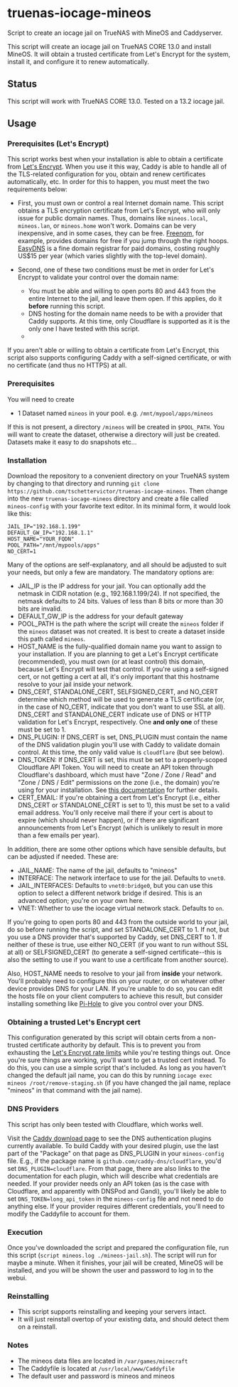 # truenas-iocage-mineos
Script to create an iocage jail on TrueNAS with MineOS and Caddyserver.

This script will create an iocage jail on TrueNAS CORE 13.0 and install MineOS. It will obtain a trusted certificate from Let's Encrypt for the system, install it, and configure it to renew automatically.

## Status
This script will work with TrueNAS CORE 13.0. Tested on a 13.2 iocage jail.

## Usage

### Prerequisites (Let's Encrypt)
This script works best when your installation is able to obtain a certificate from [Let's Encrypt](https://letsencrypt.org/).  When you use it this way, Caddy is able to handle all of the TLS-related configuration for you, obtain and renew certificates automatically, etc.  In order for this to happen, you must meet the two requirements below:

* First, you must own or control a real Internet domain name.  This script obtains a TLS encryption certificate from Let's Encrypt, who will only issue for public domain names.  Thus, domains like `mineos.local`, `mineos.lan`, or `mineos.home` won't work.  Domains can be very inexpensive, and in some cases, they can be free.  [Freenom](https://www.freenom.com/), for example, provides domains for free if you jump through the right hoops.  [EasyDNS](https://easydns.com/) is a fine domain registrar for paid domains, costing roughly US$15 per year (which varies slightly with the top-level domain).

* Second, one of these two conditions must be met in order for Let's Encrypt to validate your control over the domain name:

  * You must be able and willing to open ports 80 and 443 from the entire Internet to the jail, and leave them open.  If this applies, do it **before** running this script.
  * DNS hosting for the domain name needs to be with a provider that Caddy supports.  At this time, only Cloudflare is supported as it is the only one I have tested with this script.
  * 
If you aren't able or willing to obtain a certificate from Let's Encrypt, this script also supports configuring Caddy with a self-signed certificate, or with no certificate (and thus no HTTPS) at all.

### Prerequisites
You will need to create
- 1 Dataset named `mineos` in your pool.
e.g. `/mnt/mypool/apps/mineos`

If this is not present, a directory `/mineos` will be created in `$POOL_PATH`. You will want to create the dataset, otherwise a directory will just be created. Datasets make it easy to do snapshots etc...

### Installation
Download the repository to a convenient directory on your TrueNAS system by changing to that directory and running `git clone https://github.com/tschettervictor/truenas-iocage-mineos`.  Then change into the new `truenas-iocage-mineos` directory and create a file called `mineos-config` with your favorite text editor.  In its minimal form, it would look like this:
```
JAIL_IP="192.168.1.199"
DEFAULT_GW_IP="192.168.1.1"
HOST_NAME="YOUR_FQDN"
POOL_PATH="/mnt/mypools/apps"
NO_CERT=1
```
Many of the options are self-explanatory, and all should be adjusted to suit your needs, but only a few are mandatory.  The mandatory options are:

* JAIL_IP is the IP address for your jail.  You can optionally add the netmask in CIDR notation (e.g., 192.168.1.199/24).  If not specified, the netmask defaults to 24 bits.  Values of less than 8 bits or more than 30 bits are invalid.
* DEFAULT_GW_IP is the address for your default gateway
* POOL_PATH is the path where the script will create the `mineos` folder if the `mineos` dataset was not created. It is best to create a dataset inside this path called `mineos`.
* HOST_NAME is the fully-qualified domain name you want to assign to your installation.  If you are planning to get a Let's Encrypt certificate (recommended), you must own (or at least control) this domain, because Let's Encrypt will test that control.  If you're using a self-signed cert, or not getting a cert at all, it's only important that this hostname resolve to your jail inside your network.
* DNS_CERT, STANDALONE_CERT, SELFSIGNED_CERT, and NO_CERT determine which method will be used to generate a TLS certificate (or, in the case of NO_CERT, indicate that you don't want to use SSL at all).  DNS_CERT and STANDALONE_CERT indicate use of DNS or HTTP validation for Let's Encrypt, respectively.  One **and only one** of these must be set to 1.
* DNS_PLUGIN: If DNS_CERT is set, DNS_PLUGIN must contain the name of the DNS validation plugin you'll use with Caddy to validate domain control.  At this time, the only valid value is `cloudflare` (but see below).
* DNS_TOKEN: If DNS_CERT is set, this must be set to a properly-scoped Cloudflare API Token.  You will need to create an API token through Cloudflare's dashboard, which must have "Zone / Zone / Read" and "Zone / DNS / Edit" permissions on the zone (i.e., the domain) you're using for your installation.  See [this documentation](https://github.com/libdns/cloudflare) for further details.
* CERT_EMAIL: If you're obtaining a cert from Let's Encrypt (i.e., either DNS_CERT or STANDALONE_CERT is set to 1), this must be set to a valid email address.  You'll only receive mail there if your cert is about to expire (which should never happen), or if there are significant announcements from Let's Encrypt (which is unlikely to result in more than a few emails per year).

 
In addition, there are some other options which have sensible defaults, but can be adjusted if needed.  These are:

* JAIL_NAME: The name of the jail, defaults to "mineos"
* INTERFACE: The network interface to use for the jail.  Defaults to `vnet0`.
* JAIL_INTERFACES: Defaults to `vnet0:bridge0`, but you can use this option to select a different network bridge if desired.  This is an advanced option; you're on your own here.
* VNET: Whether to use the iocage virtual network stack.  Defaults to `on`.

If you're going to open ports 80 and 443 from the outside world to your jail, do so before running the script, and set STANDALONE_CERT to 1.  If not, but you use a DNS provider that's supported by Caddy, set DNS_CERT to 1.  If neither of these is true, use either NO_CERT (if you want to run without SSL at all) or SELFSIGNED_CERT (to generate a self-signed certificate--this is also the setting to use if you want to use a certificate from another source).

Also, HOST_NAME needs to resolve to your jail from **inside** your network.  You'll probably need to configure this on your router, or on whatever other device provides DNS for your LAN.  If you're unable to do so, you can edit the hosts file on your client computers to achieve this result, but consider installing something like [Pi-Hole](https://pi-hole.net/) to give you control over your DNS.

### Obtaining a trusted Let's Encrypt cert
This configuration generated by this script will obtain certs from a non-trusted certificate authority by default.  This is to prevent you from exhausting the [Let's Encrypt rate limits](https://letsencrypt.org/docs/rate-limits/) while you're testing things out.  Once you're sure things are working, you'll want to get a trusted cert instead.  To do this, you can use a simple script that's included.  As long as you haven't changed the default jail name, you can do this by running `iocage exec mineos /root/remove-staging.sh` (if you have changed the jail name, replace "mineos" in that command with the jail name).

### DNS Providers

This script has only been tested with Cloudflare, which works well.

Visit the [Caddy download page](https://caddyserver.com/download) to see the DNS authentication plugins currently available.  To build Caddy with your desired plugin, use the last part of the "Package" on that page as DNS_PLUGIN in your `mineos-config` file.  E.g., if the package name is `github.com/caddy-dns/cloudflare`, you'd set `DNS_PLUGIN=cloudflare`.  From that page, there are also links to the documentation for each plugin, which will describe what credentials are needed.  If your provider needs only an API token (as is the case with Cloudflare, and apparently with DNSPod and Gandi), you'll likely be able to set `DNS_TOKEN=long_api_token` in the `mineos-config` file and not need to do anything else.  If your provider requires different credentials, you'll need to modify the Caddyfile to account for them.

### Execution
Once you've downloaded the script and prepared the configuration file, run this script (`script mineos.log ./mineos-jail.sh`). The script will run for maybe a minute. When it finishes, your jail will be created, MineOS will be installed, and you will be shown the user and password to log in to the webui.

### Reinstalling
- This script supports reinstalling and keeping your servers intact.
- It will just reinstall overtop of your existing data, and should detect them on a reinstall.

### Notes
- The mineos data files are located in `/var/games/minecraft`
- The Caddyfile is located at `/usr/local/www/Caddyfile`
- The default user and password is mineos and mineos
